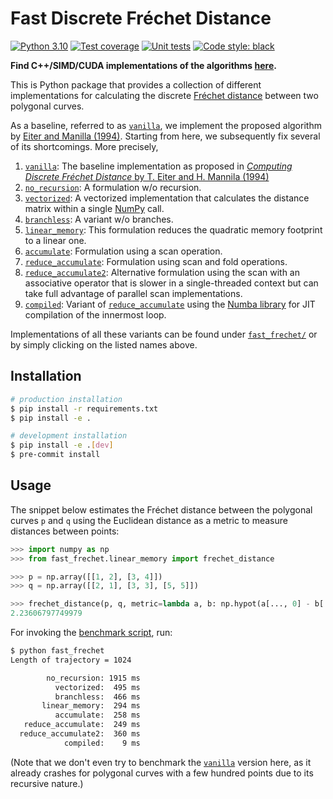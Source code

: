 # Fast Discrete Fréchet Distance 
[![Python 3.10](https://img.shields.io/badge/python-3.10-blue.svg)](https://www.python.org/downloads/release/python-3100/)
[![Test coverage](https://codecov.io/gh/avitase/fast_frechet-python/graph/badge.svg?token=NHC60PVVEV)](https://codecov.io/gh/avitase/fast_frechet-python)
[![Unit tests](https://github.com/avitase/fast_frechet-python/actions/workflows/run_tests.yml/badge.svg)](https://codecov.io/gh/avitase/fast_frechet-python)
[![Code style: black](https://img.shields.io/badge/code%20style-black-000000.svg)](https://github.com/psf/black)

**Find C++/SIMD/CUDA implementations of the algorithms [here][fast_frechet-cpp].**

This is Python package that provides a collection of different implementations for calculating the discrete [Fréchet distance](https://en.wikipedia.org/wiki/Fr%C3%A9chet_distance) between two polygonal curves.

As a baseline, referred to as [`vanilla`][vanilla], we implement the proposed algorithm by [Eiter and Manilla (1994)][vanilla].
Starting from here, we subsequently fix several of its shortcomings.
More precisely, 

1. [`vanilla`](fast_frechet/vanilla.py): The baseline implementation as proposed in [_Computing Discrete Fréchet Distance_ by T. Eiter and H. Mannila (1994)][vanilla]
1. [`no_recursion`](fast_frechet/no_recursion.py): A formulation w/o recursion.
1. [`vectorized`](fast_frechet/vectorized.py): A vectorized implementation that calculates the distance matrix within a single [NumPy](https://numpy.org/) call.
1. [`branchless`](fast_frechet/branchless.py): A variant w/o branches.
1. [`linear_memory`](fast_frechet/linear_memory.py): This formulation reduces the quadratic memory footprint to a linear one.
1. [`accumulate`](fast_frechet/accumulate.py): Formulation using a scan operation.
1. [`reduce_accumulate`](fast_frechet/reduce_accumulate.py): Formulation using scan and fold operations.
1. [`reduce_accumulate2`](fast_frechet/reduce_accumulate2.py): Alternative formulation using the scan with an associative operator that is slower in a single-threaded context but can take full advantage of parallel scan implementations. 
1. [`compiled`](fast_frechet/compiled.py): Variant of [`reduce_accumulate`](fast_frechet/reduce_accumulate.py) using the [Numba library](https://numba.pydata.org/) for JIT compilation of the innermost loop.

Implementations of all these variants can be found under [`fast_frechet/`](fast_frechet/) or by simply clicking on the listed names above.

## Installation

```bash
# production installation
$ pip install -r requirements.txt
$ pip install -e .

# development installation
$ pip install -e .[dev]
$ pre-commit install
```

## Usage

The snippet below estimates the Fréchet distance between the polygonal curves `p` and `q` using the Euclidean distance as a metric to measure distances between points:

```python
>>> import numpy as np
>>> from fast_frechet.linear_memory import frechet_distance

>>> p = np.array([[1, 2], [3, 4]])
>>> q = np.array([[2, 1], [3, 3], [5, 5]])

>>> frechet_distance(p, q, metric=lambda a, b: np.hypot(a[..., 0] - b[..., 0], a[..., 1] - b[..., 1]))
2.23606797749979
```

For invoking the [benchmark script](fast_frechet/__main__.py), run:

```bash
$ python fast_frechet
Length of trajectory = 1024

        no_recursion: 1915 ms
          vectorized:  495 ms
          branchless:  466 ms
       linear_memory:  294 ms
          accumulate:  258 ms
   reduce_accumulate:  249 ms
  reduce_accumulate2:  360 ms
            compiled:    9 ms
```
(Note that we don't even try to benchmark the [`vanilla`](fast_frechet/vanilla.py) version here, as it already crashes for polygonal curves with a few hundred points due to its recursive nature.)

[fast_frechet-cpp]: https://github.com/avitase/fast_frechet
[vanilla]: http://www.kr.tuwien.ac.at/staff/eiter/et-archive/cdtr9464.pdf
